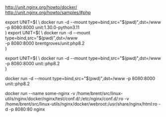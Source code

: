 http://unit.nginx.org/howto/docker/
http://unit.nginx.org/howto/samples/#php

export UNIT=$(                                             \
      docker run -d --mount type=bind,src="$(pwd)",dst=/www  \
      -p 8080:8000 unit:1.30.0-python3.11                 \
  )
export UNIT=$(                                             \
      docker run -d --mount type=bind,src="$(pwd)",dst=/www  \
      -p 8080:8000 brentgroves/unit:php8.2                 \
  )

export UNIT=$(                                             \
      docker run -d --mount type=bind,src="$(pwd)",dst=/www  \
      -p 8080:8000 unit::php8.2                 \
  )

docker run -d --mount type=bind,src="$(pwd)",dst=/www -p 8080:8000 unit::php8.2

docker run --name some-nginx -v /home/brent/src/linux-utils/nginx/docker/nginx/test/conf.d/:/etc/nginx/conf.d/:ro -v /home/brent/src/linux-utils/nginx/docker/webroot:/usr/share/nginx/html:ro -d -p 8080:80 nginx
